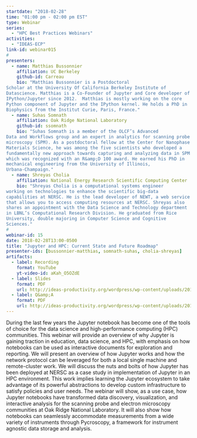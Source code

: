 ```yaml
---
startdate: "2018-02-28"
time: "01:00 pm - 02:00 pm EST"
type: Webinar
series:
  - "HPC Best Practices Webinars"
activities:
  - "IDEAS-ECP"
link-id: webinar015
#
presenters:
  - name: Matthias Bussonnier
    affiliation: UC Berkeley
    github-id: Carreau
    bio: "Matthias Bussonnier is a Postdoctoral
Scholar at the University Of California Berkeley Institute of
Datascience. Matthias is a Co-Founder of Jupyter and Core developer of
IPython/Jupyter since 2012.  Matthias is mostly working on the core
Python component of Jupyter and the IPython kernel. He holds a PhD in
Biophysics from the Institut Curie, Paris, France."
  - name: Suhas Somnath
    affiliation: Oak Ridge National Laboratory
    github-id: ssomnath
    bio: "Suhas Somnath is a member of the OLCF’s Advanced
Data and Workflows group and an expert in analytics for scanning probe
microscopy (SPM). As a postdoctoral fellow at the Center for Nanophase
Materials Science, he was among the five scientists who developed a
fundamentally new approach towards capturing and analyzing data in SPM
which was recognized with an R&amp;D 100 award. He earned his PhD in
mechanical engineering from the University of Illinois,
Urbana-Champaign."
  - name: Shreyas Cholia
    affiliation: National Energy Research Scientific Computing Center
    bio: "Shreyas Cholia is a computational systems engineer
working on technologies to enhance the scientific big-data
capabilities at NERSC. He is the lead developer of NEWT, a web service
that allows you to access computing resources at NERSC. Shreyas also
shares an appointment with the Data Science and Technology department
in LBNL’s Computational Research Division. He graduated from Rice
University, double majoring in Computer Science and Cognitive
Sciences."
#
webinar-id: 15
date: 2018-02-28T13:00-0500
title: "Jupyter and HPC: Current State and Future Roadmap"
presenter-ids: [bussonnier-matthias, somnath-suhas, cholia-shreyas]
artifacts:
  - label: Recording
    format: YouTube
    yt-video-id: aKah_O5OZdE
  - label: Slides
    format: PDF
    url: http://ideas-productivity.org/wordpress/wp-content/uploads/2018/03/webinar015-slides.pdf
  - label: Q&amp;A
    format: PDF
    url: http://ideas-productivity.org/wordpress/wp-content/uploads/2018/03/webinar015-qa.pdf
---
```

During the last few years the Jupyter notebook has become one of the
tools of choice for the data science and high-performance computing
(HPC) communities. This webinar will provide an overview of why
Jupyter is gaining traction in education, data science, and HPC, with
emphasis on how notebooks can be used as interactive documents for
exploration and reporting.  We will present an overview of how Jupyter
works and how the network protocol can be leveraged for both a local
single machine and remote-cluster work.  We will discuss the nuts and
bolts of how Jupyter has been deployed at NERSC as a case study in
implementation of Jupyter in an HPC environment. This work implies
learning the Jupyter ecosystem to take advantage of its powerful
abstractions to develop custom infrastructure to satisfy policies and
user needs.  The webinar will show, as a use case, how Jupyter
notebooks have transformed data discovery, visualization, and
interactive analysis for the scanning probe and electron microscopy
communities at Oak Ridge National Laboratory. It will also show how
notebooks can seamlessly accommodate measurements from a wide variety
of instruments through Pycroscopy, a framework for instrument agnostic
data storage and analysis.
